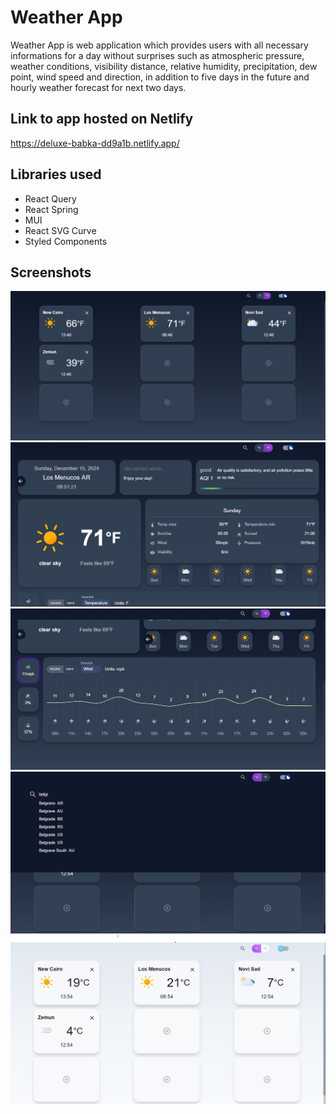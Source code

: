 # Weather App
Weather App is web application which provides users with all necessary informations for a day without surprises such as atmospheric pressure, weather conditions, visibility distance, relative humidity, precipitation, dew point, wind speed and direction, in addition to five days in the future and hourly weather forecast for next two days.  

## Link to app hosted on Netlify
https://deluxe-babka-dd9a1b.netlify.app/

## Libraries used
 - React Query
 - React Spring
 - MUI
 - React SVG Curve
 - Styled Components

## Screenshots
![alt text](https://github.com/SrbinUSvemiru/weather-app-final/blob/master/public/screenshots/weather.1.png)
![alt text](https://github.com/SrbinUSvemiru/weather-app-final/blob/master/public/screenshots/weather.2.png)
![alt text](https://github.com/SrbinUSvemiru/weather-app-final/blob/master/public/screenshots/weather.3.png)
![alt text](https://github.com/SrbinUSvemiru/weather-app-final/blob/master/public/screenshots/weather.4.png)
![alt text](https://github.com/SrbinUSvemiru/weather-app-final/blob/master/public/screenshots/weather.light.png)
 
